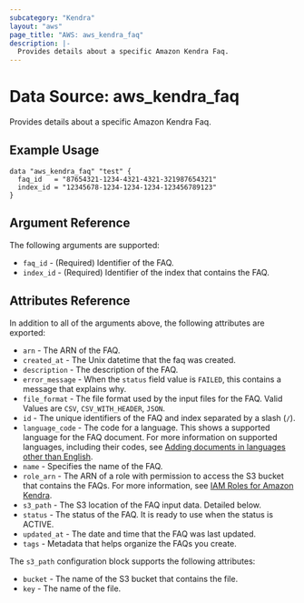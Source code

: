 ```yaml
---
subcategory: "Kendra"
layout: "aws"
page_title: "AWS: aws_kendra_faq"
description: |-
  Provides details about a specific Amazon Kendra Faq.
---
```


# Data Source: aws_kendra_faq

Provides details about a specific Amazon Kendra Faq.

## Example Usage

```hcl
data "aws_kendra_faq" "test" {
  faq_id   = "87654321-1234-4321-4321-321987654321"
  index_id = "12345678-1234-1234-1234-123456789123"
}
```

## Argument Reference

The following arguments are supported:

* `faq_id` - (Required) Identifier of the FAQ.
* `index_id` - (Required) Identifier of the index that contains the FAQ.

## Attributes Reference

In addition to all of the arguments above, the following attributes are exported:

* `arn` - The ARN of the FAQ.
* `created_at` - The Unix datetime that the faq was created.
* `description` - The description of the FAQ.
* `error_message` - When the `status` field value is `FAILED`, this contains a message that explains why.
* `file_format` - The file format used by the input files for the FAQ. Valid Values are `CSV`, `CSV_WITH_HEADER`, `JSON`.
* `id` - The unique identifiers of the FAQ and index separated by a slash (`/`).
* `language_code` - The code for a language. This shows a supported language for the FAQ document. For more information on supported languages, including their codes, see [Adding documents in languages other than English](https://docs.aws.amazon.com/kendra/latest/dg/in-adding-languages.html).
* `name` - Specifies the name of the FAQ.
* `role_arn` - The ARN of a role with permission to access the S3 bucket that contains the FAQs. For more information, see [IAM Roles for Amazon Kendra](https://docs.aws.amazon.com/kendra/latest/dg/iam-roles.html).
* `s3_path` - The S3 location of the FAQ input data. Detailed below.
* `status` - The status of the FAQ. It is ready to use when the status is ACTIVE.
* `updated_at` - The date and time that the FAQ was last updated.
* `tags` - Metadata that helps organize the FAQs you create.

The `s3_path` configuration block supports the following attributes:

* `bucket` - The name of the S3 bucket that contains the file.
* `key` - The name of the file.
